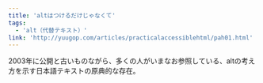 ```yaml
---
title: 'altはつけるだけじゃなくて'
tags:
  - 'alt（代替テキスト）'
link: 'http://yuugop.com/articles/practicalaccessiblehtml/pah01.html'
---
```


2003年に公開と古いものながら、多くの人がいまなお参照している、altの考え方を示す日本語テキストの原典的な存在。